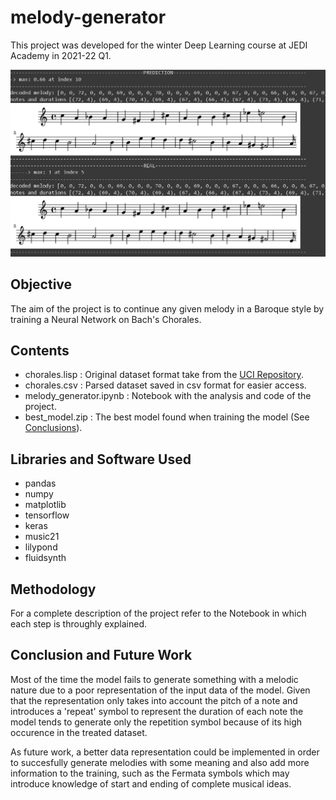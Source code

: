 # melody-generator

This project was developed for the winter Deep Learning course at JEDI Academy in 2021-22 Q1.

![Real and Predicted fragments](img/music_sheet_generation.png "Music sheet of the melody with Real and Predicted fragments")

## Objective
The aim of the project is to continue any given melody in a Baroque style by training a Neural Network on Bach's Chorales.

## Contents
- chorales.lisp : Original dataset format take from the [UCI Repository](https://archive.ics.uci.edu/ml/datasets/Bach+Chorales).
- chorales.csv : Parsed dataset saved in csv format for easier access.
- melody_generator.ipynb : Notebook with the analysis and code of the project.
- best_model.zip : The best model found when training the model (See [Conclusions](#conclusion-and-future-work)).

## Libraries and Software Used

- pandas
- numpy
- matplotlib
- tensorflow
- keras
- music21
- lilypond
- fluidsynth

## Methodology

For a complete description of the project refer to the Notebook in which each step is throughly explained.

## Conclusion and Future Work

Most of the time the model fails to generate something with a melodic nature due to a poor representation of the input data of the model. Given that the representation only takes into account the pitch of a note and introduces a 'repeat' symbol to represent the duration of each note the model tends to generate only the repetition symbol because of its high occurence in the treated dataset.

As future work, a better data representation could be implemented in order to succesfully generate melodies with some meaning and also add more information to the training, such as the Fermata symbols which may introduce knowledge of start and ending of complete musical ideas.


